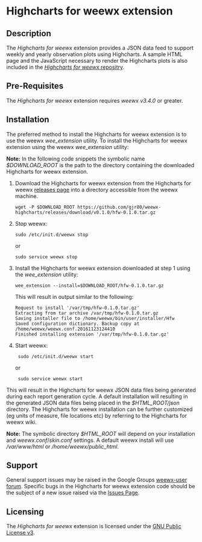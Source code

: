 # Highcharts for weewx extension #

## Description ##

The *Highcharts for weewx* extension provides a JSON data feed to support weekly and yearly observation plots using Highcharts. A sample HTML page and the JavaScript necessary to render the Highcharts plots is also included in the [*Highcharts for weewx* repositry](https://github.com/gjr80/weewx-highcharts).

## Pre-Requisites ##

The *Highcharts for weewx* extension requires *weewx v3.4.0* or greater.  

## Installation ##

The preferred method to install the Highcharts for weewx extension is to use the weewx *wee_extension* utility. To install the Highcharts for weewx extension using the weewx *wee_extension* utility:

**Note:** In the following code snippets the symbolic name *$DOWNLOAD_ROOT* is the path to the directory containing the downloaded Highcharts for weewx extension.

1.  Download the Highcharts for weewx extension from the Highcharts for weewx [releases page](https://github.com/gjr80/weewx-highcharts/releases) into a directory accessible from the weewx machine.

	    wget -P $DOWNLOAD_ROOT https://github.com/gjr80/weewx-highcharts/releases/download/v0.1.0/hfw-0.1.0.tar.gz

2.  Stop weewx:

	    sudo /etc/init.d/weewx stop

	or

	    sudo service weewx stop

3.  Install the Highcharts for weewx extension downloaded at step 1 using the *wee_extension* utility:

    	wee_extension --install=$DOWNLOAD_ROOT/hfw-0.1.0.tar.gz

    This will result in output similar to the following:

        Request to install '/var/tmp/hfw-0.1.0.tar.gz'
        Extracting from tar archive /var/tmp/hfw-0.1.0.tar.gz
        Saving installer file to /home/weewx/bin/user/installer/Hfw
        Saved configuration dictionary. Backup copy at /home/weewx/weewx.conf.20161123124410
        Finished installing extension '/var/tmp/hfw-0.1.0.tar.gz'

4. Start weewx:

	    sudo /etc/init.d/weewx start

	or

	    sudo service weewx start

This will result in the Highcharts for weewx JSON data files being generated during each report generation cycle. A default installation will resulting in the generated JSON data files being placed in the *$HTML_ROOT/json* directory. The Highcharts for weewx installation can be further customized (eg units of measure, file locations etc) by referring to the Highcharts for weewx wiki.

**Note:** The symbolic directory *$HTML\_ROOT* will depend on your installation and *weewx.conf*/*skin.conf* settings. A default weewx install will use */var/www/html* or */home/weewx/public_html*.

## Support ###

General support issues may be raised in the Google Groups [weewx-user forum](https://groups.google.com/group/weewx-user "Google Groups weewx-user forum"). Specific bugs in the Highcharts for weewx extension code should be the subject of a new issue raised via the [Issues Page](https://github.com/gjr80/weewx-highcharts/issues "Highcharts for weewx extension Issues").
 
## Licensing ##

The *Highcharts for weewx* extension is licensed under the [GNU Public License v3](https://github.com/gjr80/weewx-highcharts/blob/master/LICENSE "Highcharts for weewx extension License").
